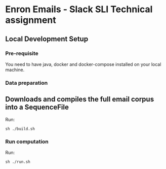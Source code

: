 # Enron Emails - Slack SLI Technical assignment

## Local Development Setup

### Pre-requisite
You need to have java, docker and docker-compose installed on your local machine.

### Data preparation

## Downloads and compiles the full email corpus into a SequenceFile

Run:

    sh ./build.sh

### Run computation

Run:

    sh ./run.sh